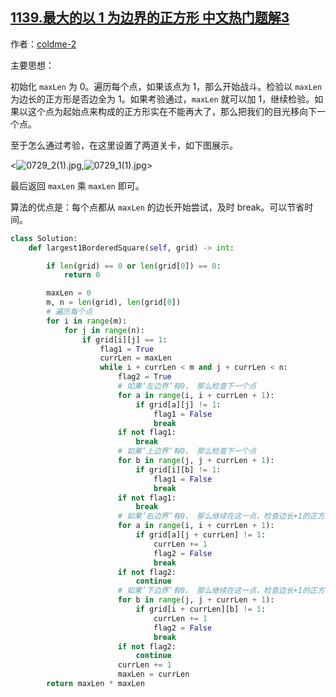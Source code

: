 ## [1139.最大的以 1 为边界的正方形 中文热门题解3](https://leetcode.cn/problems/largest-1-bordered-square/solutions/100000/tu-po-shuang-zhong-guan-qia-zhi-zhan-by-coldme-2)

作者：[coldme-2](https://leetcode.cn/u/coldme-2)

主要思想：

初始化 `maxLen` 为 $0$。遍历每个点，如果该点为 $1$，那么开始战斗。检验以 `maxLen` 为边长的正方形是否边全为 $1$。如果考验通过，`maxLen` 就可以加 $1$，继续检验。如果以这个点为起始点来构成的正方形实在不能再大了，那么把我们的目光移向下一个点。

至于怎么通过考验，在这里设置了两道关卡，如下图展示。

<![0729_2(1).jpg](https://pic.leetcode-cn.com/51106951342ed4d470c61d5136d2d946a79138c507e296cb90e20e2d45698544-0729_2\(1\).jpg),![0729_1(1).jpg](https://pic.leetcode-cn.com/14e7a7d78f66dc9203992d6f9a74707b41e0f5390cd8223e2d0ede82e4d77dda-0729_1\(1\).jpg)>

最后返回 `maxLen` 乘 `maxLen` 即可。

算法的优点是：每个点都从 `maxLen` 的边长开始尝试，及时 break。可以节省时间。

```python [-Python]
class Solution:
    def largest1BorderedSquare(self, grid) -> int:

        if len(grid) == 0 or len(grid[0]) == 0:
            return 0

        maxLen = 0
        m, n = len(grid), len(grid[0])
        # 遍历每个点
        for i in range(m):
            for j in range(n):
                if grid[i][j] == 1:
                    flag1 = True
                    currLen = maxLen
                    while i + currLen < m and j + currLen < n:
                        flag2 = True
                        # 如果‘左边界‘有0， 那么检查下一个点
                        for a in range(i, i + currLen + 1):
                            if grid[a][j] != 1:
                                flag1 = False
                                break
                        if not flag1:
                            break
                        # 如果‘上边界‘有0， 那么检查下一个点
                        for b in range(j, j + currLen + 1):
                            if grid[i][b] != 1:
                                flag1 = False
                                break
                        if not flag1:
                            break
                        # 如果’右边界’有0， 那么继续在这一点，检查边长+1的正方形
                        for a in range(i, i + currLen + 1):
                            if grid[a][j + currLen] != 1:
                                currLen += 1
                                flag2 = False
                                break
                        if not flag2:
                            continue
                        # 如果’下边界’有0， 那么继续在这一点，检查边长+1的正方形
                        for b in range(j, j + currLen + 1):
                            if grid[i + currLen][b] != 1:
                                currLen += 1
                                flag2 = False
                                break
                        if not flag2:
                            continue
                        currLen += 1
                        maxLen = currLen
        return maxLen * maxLen
```
